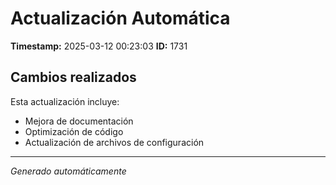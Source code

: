# Actualización Automática

**Timestamp:** 2025-03-12 00:23:03
**ID:** 1731

## Cambios realizados

Esta actualización incluye:
- Mejora de documentación
- Optimización de código
- Actualización de archivos de configuración

---
*Generado automáticamente*

